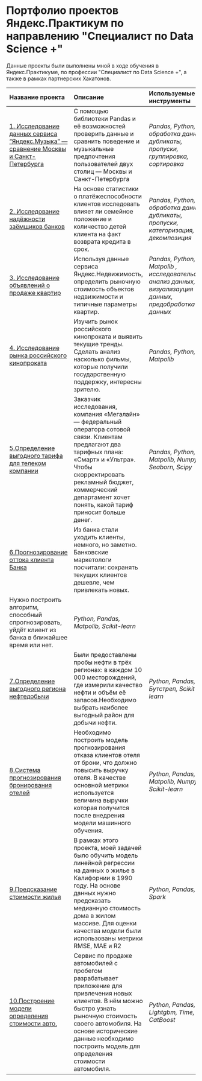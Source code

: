 # Портфолио проектов Яндекс.Практикум по направлению "Специалист по Data Science +"

Данные проекты были выполнены мной в ходе обучения в Яндекс.Практикуме, по профессии "Специалист по Data Science +", а также в рамках партнерских Хакатонов.

| Название проекта | Описание | Используемые инструменты |
| :---------------------- | :---------------------- | :---------------------- | 
| [1. Исследование данных сервиса “Яндекс.Музыка” — сравнение Москвы и Санкт-Петербурга](https://github.com/Kirilletno/YandexPracticum_DSprojects/tree/main/%D0%A1%D1%80%D0%B0%D0%B2%D0%BD%D0%B5%D0%BD%D0%B8%D0%B5%20%D0%BF%D0%BE%D0%BB%D1%8C%D0%B7%D0%BE%D0%B2%D0%B0%D1%82%D0%B5%D0%BB%D0%B5%D0%B9%20%D0%AF%D0%BD%D0%B4%D0%B5%D0%BA%D1%81.%D0%9C%D1%83%D0%B7%D1%8B%D0%BA%D0%B8) | С помощью библиотеки Pandas и её возможностей проверить данные и сравнить поведение и музыкальные предпочтения пользователей двух столиц — Москвы и Санкт-Петербурга| *Pandas, Python, обработка данных, дубликаты, пропуски, группировка, сортировка*|
| [2. Исследование надёжности заёмщиков банков](https://github.com/Kirilletno/YandexPracticum_DSprojects/tree/main/%D0%98%D1%81%D1%81%D0%BB%D0%B5%D0%B4%D0%BE%D0%B2%D0%B0%D0%BD%D0%B8%D0%B5%20%D0%BD%D0%B0%D0%B4%D0%B5%D0%B6%D0%BD%D0%BE%D1%81%D1%82%D0%B8%20%D0%B7%D0%B0%D1%91%D0%BC%D1%89%D0%B8%D0%BA%D0%BE%D0%B2%20%D0%B1%D0%B0%D0%BD%D0%BA%D0%B0) |На основе статистики о платёжеспособности клиентов исследовать влияет ли семейное положение и количество детей клиента на факт возврата кредита в срок. | *Pandas, Python, обработка данных, дубликаты, пропуски, категоризация, декомпозиция*| 
| [3. Исследование объявлений о продаже квартир](https://github.com/Kirilletno/YandexPracticum_DSprojects/tree/main/%D0%9F%D1%80%D0%BE%D0%B4%D0%B0%D0%B6%D0%B0%20%D0%BA%D0%B2%D0%B0%D1%80%D1%82%D0%B8%D1%80%20%D0%B2%20%D0%A1%D0%B0%D0%BD%D0%BA%D1%82-%D0%9F%D0%B5%D1%82%D0%B5%D1%80%D0%B1%D1%83%D1%80%D0%B3%D0%B5%20%E2%80%94%20%D0%B0%D0%BD%D0%B0%D0%BB%D0%B8%D0%B7%20%D1%80%D1%8B%D0%BD%D0%BA%D0%B0%20%D0%BD%D0%B5%D0%B4%D0%B2%D0%B8%D0%B6%D0%B8%D0%BC%D0%BE%D1%81%D1%82%D0%B8) |Используя данные сервиса Яндекс.Недвижимость, определить рыночную стоимость объектов недвижимости и типичные параметры квартир.| *Pandas, Python, Matpolib , исследовательский анализ данных, визуализауция данных, предобработка данных*| 
| [4. Исследование рынка российского кинопроката](https://github.com/Kirilletno/YandexPracticum_DSprojects/tree/main/%D0%98%D1%81%D1%81%D0%BB%D0%B5%D0%B4%D0%BE%D0%B2%D0%B0%D0%BD%D0%B8%D0%B5%20%D1%80%D1%8B%D0%BD%D0%BA%D0%B0%20%D0%A0%D0%BE%D1%81%D1%81%D0%B8%D0%B9%D1%81%D0%BA%D0%BE%D0%B3%D0%BE%20%D0%BA%D0%B8%D0%BD%D0%BE%D0%BF%D1%80%D0%BE%D0%BA%D0%B0%D1%82%D0%B0) |Изучить рынок российского кинопроката и выявить текущие тренды. Сделать анализ насколько фильмы, которые получили государственную поддержку, интересны зрителю.| *Pandas, Python, Matpolib*| 
| [5.Определение выгодного тарифа для телеком компании](https://github.com/Kirilletno/YandexPracticum_DSprojects/tree/main/%D0%9E%D0%BF%D1%80%D0%B5%D0%B4%D0%B5%D0%BB%D0%B5%D0%BD%D0%B8%D0%B5%20%D0%B2%D1%8B%D0%B3%D0%BE%D0%B4%D0%BD%D0%BE%D0%B3%D0%BE%20%D1%82%D0%B0%D1%80%D0%B8%D1%84%D0%B0%20%D0%B4%D0%BB%D1%8F%20%D1%82%D0%B5%D0%BB%D0%B5%D0%BA%D0%BE%D0%BC%20%D0%BA%D0%BE%D0%BC%D0%BF%D0%B0%D0%BD%D0%B8%D0%B8) |Заказчик исследования, компания «Мегалайн» — федеральный оператора сотовой связи. Клиентам предлагают два тарифных плана: «Смарт» и «Ультра». Чтобы скорректировать рекламный бюджет, коммерческий департамент хочет понять, какой тариф приносит больше денег.| *Pandas, Python, Matpolib, Numpy, Seaborn, Scipy*| 
| [6.Прогнозирование оттока клиента Банка](https://github.com/Kirilletno/YandexPracticum_DSprojects/tree/main/%D0%9F%D1%80%D0%BE%D0%B3%D0%BD%D0%BE%D0%B7%D0%B8%D1%80%D0%BE%D0%B2%D0%B0%D0%BD%D0%B8%D0%B5%20%D0%BE%D1%82%D1%82%D0%BE%D0%BA%D0%B0%20%D0%BA%D0%BB%D0%B8%D0%B5%D0%BD%D1%82%D0%B0%20%D0%91%D0%B0%D0%BD%D0%BA%D0%B0) |Из банка стали уходить клиенты, немного, но заметно. Банковские маркетологи посчитали: сохранять текущих клиентов дешевле, чем привлекать новых.
Нужно построить алгоритм, способный спрогнозировать, уйдёт клиент из банка в ближайшее время или нет.| *Python, Pandas, Matpolib, Scikit-learn*| 
| [7.Определение выгодного региона нефтедобычи](https://github.com/Kirilletno/YandexPracticum_DSprojects/tree/main/%D0%9E%D0%BF%D1%80%D0%B5%D0%B4%D0%B5%D0%BB%D0%B5%D0%BD%D0%B8%D0%B5%20%D1%80%D0%B5%D0%B3%D0%B8%D0%BE%D0%BD%D0%B0%20%D0%BD%D0%B5%D1%84%D1%82%D0%B5%D0%B4%D0%BE%D0%B1%D1%8B%D1%87%D0%B8) |Были предоставлены пробы нефти в трёх регионах: в каждом 10 000 месторождений, где измерили качество нефти и объём её запасов.Необходимо выбрать наиболее выгодный район для добычи нефти.| *Python, Pandas, Бутстреп, Scikit-learn*| 
| [8.Система прогнозирования бронирования отелей](https://github.com/Kirilletno/YandexPracticum_DSprojects/tree/main/%D0%A1%D0%B8%D1%81%D1%82%D0%B5%D0%BC%D0%B0%20%D0%BF%D1%80%D0%BE%D0%B3%D0%BD%D0%BE%D0%B7%D0%B8%D1%80%D0%BE%D0%B2%D0%B0%D0%BD%D0%B8%D1%8F%20%D0%B1%D1%80%D0%BE%D0%BD%D0%B8%D1%80%D0%BE%D0%B2%D0%B0%D0%BD%D0%B8%D1%8F%20%D0%BE%D1%82%D0%B5%D0%BB%D0%B5%D0%B9) |Необходимо построить модель прогнозирования отказа клиентов отеля от брони, что должно повысить выручку отеля. В качестве основной метрики используется величина выручки которая получится после внедрения модели машинного обучения.| *Python, Pandas, Matpolib, Numpy, Scikit-learn*| 
| [9.Предсказание стоимости жилья](https://github.com/Kirilletno/YandexPracticum_DSprojects/tree/main/%D0%9F%D1%80%D0%B5%D0%B4%D1%81%D0%BA%D0%B0%D0%B7%D0%B0%D0%BD%D0%B8%D0%B5%20%D1%81%D1%82%D0%BE%D0%B8%D0%BC%D0%BE%D1%81%D1%82%D0%B8%20%D0%B6%D0%B8%D0%BB%D1%8C%D1%8F) |В рамках этого проекта, моей задачей было обучить модель линейной регрессии на данных о жилье в Калифорнии в 1990 году. На основе данных нужно предсказать медианную стоимость дома в жилом массиве. Для оценки качества модели были использованы метрики RMSE, MAE и R2| *Python, Pandas, Spark*| 
| [10.Построение модели определения стоимости авто.](https://github.com/Kirilletno/YandexPracticum_DSprojects/tree/main/%D0%9E%D0%BF%D1%80%D0%B5%D0%B4%D0%B5%D0%BB%D0%B5%D0%BD%D0%B8%D0%B5%20%D1%81%D1%82%D0%BE%D0%B8%D0%BC%D0%BE%D1%81%D1%82%D0%B8%20%D0%B0%D0%B2%D1%82%D0%BE%D0%BC%D0%BE%D0%B1%D0%B8%D0%BB%D1%8F) |Сервис по продаже автомобилей с пробегом  разрабатывает приложение для привлечения новых клиентов. В нём можно быстро узнать рыночную стоимость своего автомобиля. На основе исторические данные необходимо построить модель для определения стоимости автомобиля.| *Python, Pandas, Lightgbm, Time, CatBoost*| 
